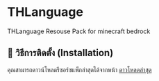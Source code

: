 # THLanguage

THLanguage Resouse Pack for minecraft bedrock 

## 🚀 วิธีการติดตั้ง (Installation)

คุณสามารถดาวน์โหลดรีซอร์ซแพ็กล่าสุดได้จากหน้า [ดาวโหลดล่าสุด](https://github.com/manuisgod1231/THLanguage/releases)

